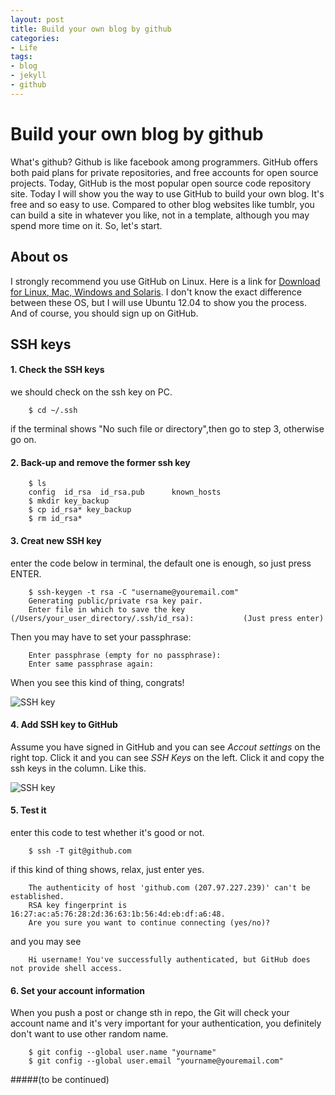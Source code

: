 ```yaml
---
layout: post
title: Build your own blog by github
categories:
- Life
tags:
- blog
- jekyll
- github
---
```


Build your own blog by github
====

  What's github? Github is like facebook among programmers. GitHub offers both paid plans for private repositories, and free accounts for open source projects. Today, GitHub is the most popular open source code repository site.
  Today I will show you the way to use GitHub to build your own blog. It's free and so easy to use. Compared to other blog websites like tumblr, you can build a site in whatever you like, not in a template, although you may spend more time on it.
  So, let's start.

## About os ##
  I strongly recommend you use GitHub on Linux. Here is a link for [Download for Linux, Mac, Windows and Solaris](http://git-scm.com/downloads). I don't know the exact difference between these OS, but I will use Ubuntu 12.04 to show you the process.
  And of course, you should sign up on GitHub.


## SSH keys ##


#### 1. Check the SSH keys


  we should check on the ssh key on PC.

        $ cd ~/.ssh
 
  if the terminal shows "No such file or directory",then go to step 3, otherwise go on.


#### 2. Back-up and remove the former ssh key


        $ ls
        config  id_rsa  id_rsa.pub      known_hosts
        $ mkdir key_backup
        $ cp id_rsa* key_backup
        $ rm id_rsa*


#### 3. Creat new SSH key


  enter the code below in terminal, the default one is enough, so just press ENTER.

        $ ssh-keygen -t rsa -C "username@youremail.com"
        Generating public/private rsa key pair.
        Enter file in which to save the key (/Users/your_user_directory/.ssh/id_rsa):	        (Just press enter)

  Then you may have to set your passphrase:

        Enter passphrase (empty for no passphrase):
        Enter same passphrase again:

  When you see this kind of thing, congrats!

  ![SSH key](http://img.readitlater.com/i/beiyuu.com/images/githubpages/ssh-key-set/RS/w680.png)


#### 4. Add SSH key to GitHub


 Assume you have signed in GitHub and you can see *Accout settings* on the right top. Click it and you can see *SSH Keys* on the left. Click it and copy the ssh keys in the column. Like this.

  ![SSH key](http://img.readitlater.com/i/beiyuu.com/images/githubpages/bootcamp_1_ssh/RS/w680.jpg)


#### 5. Test it


  enter this code to test whether it's good or not.

        $ ssh -T git@github.com

  if this kind of thing shows, relax, just enter yes.

        The authenticity of host 'github.com (207.97.227.239)' can't be established.
        RSA key fingerprint is 16:27:ac:a5:76:28:2d:36:63:1b:56:4d:eb:df:a6:48.
        Are you sure you want to continue connecting (yes/no)?

  and you may see


        Hi username! You've successfully authenticated, but GitHub does not provide shell access.


#### 6. Set your account information


  When you push a post or change sth in repo, the Git will check your account name and it's very important for your authentication, you definitely don't want to use other random name.

        $ git config --global user.name "yourname"
        $ git config --global user.email "yourname@youremail.com"
     

#####(to be continued)
  
